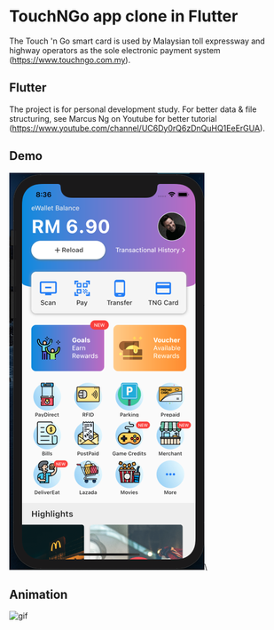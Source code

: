 # TouchNGo app clone in Flutter

The Touch 'n Go smart card is used by Malaysian toll expressway and highway operators as the sole electronic payment system (https://www.touchngo.com.my).

## Flutter

The project is for personal development study. For better data & file structuring, see Marcus Ng on Youtube for better tutorial (https://www.youtube.com/channel/UC6Dy0rQ6zDnQuHQ1EeErGUA).

## Demo
![demo](demo.png)\
## Animation
![gif](demo.gif)
